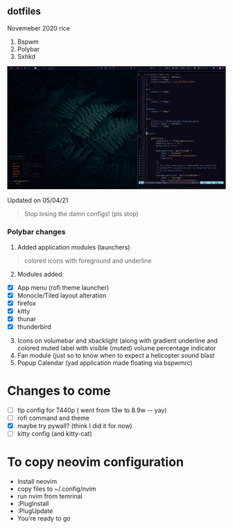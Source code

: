 ## dotfiles

Novemeber 2020 rice

1. Bspwm
2. Polybar
3. Sxhkd 

![Preview](./2022.png)

Updated on 05/04/21 

>Stop losing the damn configs! (pls stop)

### Polybar changes

1.  Added application modules (launchers)
  > colored icons with foreground and underline

2. Modules added:
  - [x] App menu (rofi theme launcher)
  - [x] Monocle/Tiled layout alteration
  - [x] firefox
  - [x] kitty
  - [x] thunar
  - [x] thunderbird

3. Icons on volumebar and xbacklight (along with gradient underline and colored muted label with visible (muted) volume percentage indicator
4. Fan module (just so to know when to expect a helicopter sound blast
5. Popup Calendar (yad application made floating via bspwmrc)

# Changes to come
- [ ] tlp config for T440p ( went from 13w to 8.9w -- yay)
- [ ] rofi command and theme
- [X] maybe try pywall? (think I did it for now)
- [ ] kitty config (and kitty-cat)

# To copy neovim configuration
- Install neovim
- copy files to ~/.config/nvim
- run nvim from temrinal
- :PlugInstall
- :PlugUpdate
- You're ready to go
